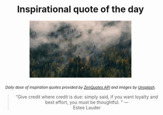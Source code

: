 
<div align="center">

# Inspirational quote of the day

<img src="./data/photo.jpeg" alt="Beautiful nature photo" width="320" height="180">

<sub><i>Daily dose of inspiration quotes provided by [ZenQuotes API](https://zenquotes.io/) and images by [Unsplash](https://unsplash.com/).</i></sub>


<blockquote>&ldquo;Give credit where credit is due: simply said, if you want loyalty and best effort, you must be thoughtful.  &rdquo; &mdash; <footer>Estee Lauder</footer></blockquote>

</div>
